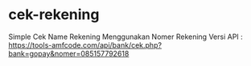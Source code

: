 # cek-rekening
Simple Cek Name Rekening Menggunakan Nomer Rekening
Versi API : https://tools-amfcode.com/api/bank/cek.php?bank=gopay&nomer=085157792618
